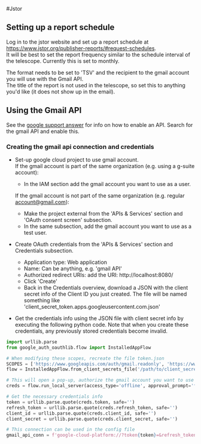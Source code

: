 #Jstor

## Setting up a report schedule
Log in to the jstor website and set up a report schedule at https://www.jstor.org/publisher-reports/#request-schedules.  
It will be best to set the report frequency similar to the schedule interval of the telescope. Currently this is set to monthly.

The format needs to be set to 'TSV' and the recipient to the gmail account you will use with the Gmail API.  
The title of the report is not used in the telescope, so set this to anything you'd like (it does not show up in the email).  

## Using the Gmail API
See the [google support answer](https://support.google.com/googleapi/answer/6158841?hl=en) for info on how to enable an API.
Search for the gmail API and enable this.

### Creating the gmail api connection and credentials
* Set-up google cloud project to use gmail account.  
    If the gmail account is part of the same organization (e.g. using a g-suite account):  
    *  In the IAM section add the gmail account you want to use as a user.
  
    If the gmail account is not part of the same organization (e.g. regular account@gmail.com):  
    *  Make the project external from the 'APIs & Services' section and 'OAuth consent screen' subsection.
    *  In the same subsection, add the gmail account you want to use as a test user.
  
*  Create OAuth credentials from the 'APIs & Services' section and Credentials subsection.
    *  Application type: Web application
    *  Name: Can be anything, e.g. 'gmail API'
    *  Authorized redirect URIs: add the URI: http://localhost:8080/
    *  Click 'Create'
    *  Back in the Credentials overview, download a JSON with the client secret info of the Client ID you just created. 
    The file will be named something like 'client_secret_token.apps.googleusercontent.com.json'
    
* Get the credentials info using the JSON file with client secret info by executing the following python code. 
Note that when you create these credentials, any previously stored credentials become invalid.
```python
import urllib.parse
from google_auth_oauthlib.flow import InstalledAppFlow

# When modifying these scopes, recreate the file token.json
SCOPES = ['https://www.googleapis.com/auth/gmail.readonly', 'https://www.googleapis.com/auth/gmail.modify']
flow = InstalledAppFlow.from_client_secrets_file('/path/to/client_secret_token.apps.googleusercontent.com.json', SCOPES)

# This will open a pop-up, authorize the gmail account you want to use
creds = flow.run_local_server(access_type='offline', approval_prompt='force', port=8080)

# Get the necessary credentials info
token = urllib.parse.quote(creds.token, safe='')
refresh_token = urllib.parse.quote(creds.refresh_token, safe='')
client_id = urllib.parse.quote(creds.client_id, safe='')
client_secret = urllib.parse.quote(creds.client_secret, safe='')

# This connection can be used in the config file
gmail_api_conn = f'google-cloud-platform://?token{token}=&refresh_token={refresh_token}&client_id={client_id}&client_secret={client_secret}'
```
